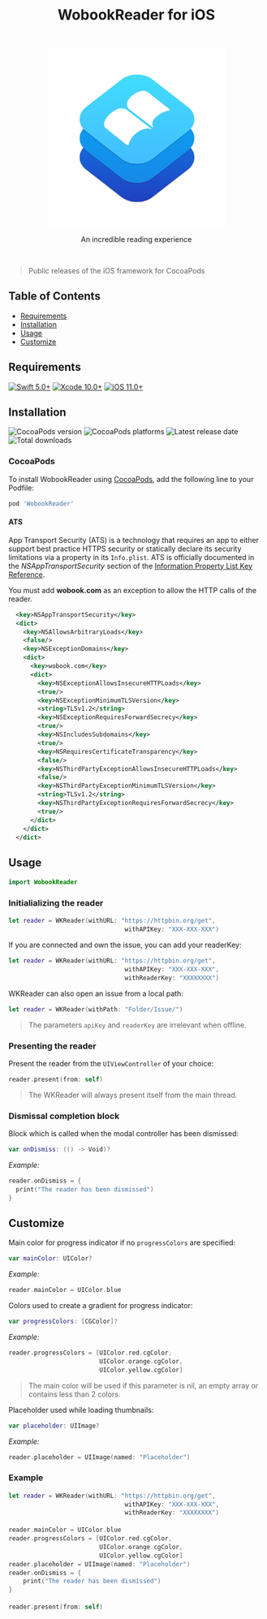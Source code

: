 <h1 align="center"> WobookReader for iOS </h1> <br>
<p align="center">
    <img alt="WobookReader for iOS" title="WobookReader for iOS" src="/assets/logo.png" height="350">
</p>

<p align="center">
    An incredible reading experience
</p> <br/>

  > Public releases of the iOS framework for CocoaPods

## Table of Contents

- [Requirements](#requirements)
- [Installation](#installation)
- [Usage](#usage)
- [Customize](#customize)

## Requirements

[![Swift 5.0+](https://img.shields.io/badge/Swift-5.0%2B-orange.svg?style=for-the-badge&logo=swift&color=fa7343&logoColor=fa7343)](https://swift.org)
[![Xcode 10.0+](https://img.shields.io/badge/Xcode-10.0%2B-blue.svg?style=for-the-badge&logo=xcode&color=1472e1&logoColor=ffffff)](https://developer.apple.com/xcode/)
[![iOS 11.0+](https://img.shields.io/badge/iOS-11.0%2B-blue.svg?style=for-the-badge&logo=apple&color=178ae7&logoColor=ffffff)](https://developer.apple.com/ios/)

## Installation

![CocoaPods version](https://img.shields.io/cocoapods/v/WobookReader.svg?style=for-the-badge&logo=xcode&color=1472e1&logoColor=ffffff)
![CocoaPods platforms](https://img.shields.io/cocoapods/p/WobookReader.svg?style=for-the-badge&logo=apple&color=178ae7&logoColor=ffffff)
![Latest release date](https://img.shields.io/github/release-date/Wobook/wobook-reader-ios.svg?style=for-the-badge)
![Total downloads](https://img.shields.io/github/downloads/Wobook/wobook-reader-ios/total.svg?style=for-the-badge&logo=google-analytics&logoColor=ffffff)

### CocoaPods

To install WobookReader using [CocoaPods](http://cocoapods.org), add the following line to your Podfile:

```ruby
pod 'WobookReader'
```

#### ATS

App Transport Security (ATS) is a technology that requires an app to either support best practice HTTPS security or statically declare its security limitations via a property in its `Info.plist`. ATS is officially documented in the *NSAppTransportSecurity* section of the [Information Property List Key Reference](https://developer.apple.com/library/content/documentation/General/Reference/InfoPlistKeyReference/Articles/CocoaKeys.html#//apple_ref/doc/uid/TP40009251-SW33).

You must add **wobook.com** as an exception to allow the HTTP calls of the reader.

```xml
  <key>NSAppTransportSecurity</key>
  <dict>
    <key>NSAllowsArbitraryLoads</key>
    <false/>
    <key>NSExceptionDomains</key>
    <dict>
      <key>wobook.com</key>
      <dict>
        <key>NSExceptionAllowsInsecureHTTPLoads</key>
        <true/>
        <key>NSExceptionMinimumTLSVersion</key>
        <string>TLSv1.2</string>
        <key>NSExceptionRequiresForwardSecrecy</key>
        <true/>
        <key>NSIncludesSubdomains</key>
        <true/>
        <key>NSRequiresCertificateTransparency</key>
        <false/>
        <key>NSThirdPartyExceptionAllowsInsecureHTTPLoads</key>
        <false/>
        <key>NSThirdPartyExceptionMinimumTLSVersion</key>
        <string>TLSv1.2</string>
        <key>NSThirdPartyExceptionRequiresForwardSecrecy</key>
        <true/>
      </dict>
    </dict>
  </dict>
```

## Usage

```swift
import WobookReader
```

### Initialializing the reader

```swift
let reader = WKReader(withURL: "https://httpbin.org/get",
                                withAPIKey: "XXX-XXX-XXX")
```

If you are connected and own the issue, you can add your readerKey:

```swift
let reader = WKReader(withURL: "https://httpbin.org/get",
                                withAPIKey: "XXX-XXX-XXX",
                                withReaderKey: "XXXXXXXX")
```

WKReader can also open an issue from a local path:

```swift
let reader = WKReader(withPath: "Folder/Issue/")
```

  > The parameters `apiKey` and `readerKey` are irrelevant when offline.

### Presenting the reader

Present the reader from the `UIViewController` of your choice:

```swift
reader.present(from: self)
```

  > The WKReader will always present itself from the main thread.

### Dismissal completion block

Block which is called when the modal controller has been dismissed:

```swift
var onDismiss: (() -> Void)?
```

*Example:*
```swift
reader.onDismiss = {
  print("The reader has been dismissed")
}
```

## Customize

Main color for progress indicator if no `progressColors` are specified:

```swift
var mainColor: UIColor?
```

*Example:*
```swift
reader.mainColor = UIColor.blue
```

Colors used to create a gradient for progress indicator:

```swift
var progressColors: [CGColor]?
```

*Example:*
```swift
reader.progressColors = [UIColor.red.cgColor,
                         UIColor.orange.cgColor,
                         UIColor.yellow.cgColor]
```

  > The main color will be used if this parameter is nil, an empty array or contains less than 2 colors.


Placeholder used while loading thumbnails:

```swift
var placeholder: UIImage?
```

*Example:*
```swift
reader.placeholder = UIImage(named: "Placeholder")
```

### Example

```swift
let reader = WKReader(withURL: "https://httpbin.org/get",
                                withAPIKey: "XXX-XXX-XXX",
                                withReaderKey: "XXXXXXXX")

reader.mainColor = UIColor.blue
reader.progressColors = [UIColor.red.cgColor,
                         UIColor.orange.cgColor,
                         UIColor.yellow.cgColor]
reader.placeholder = UIImage(named: "Placeholder")
reader.onDismiss = {
    print("The reader has been dismissed")
}

reader.present(from: self)
```
